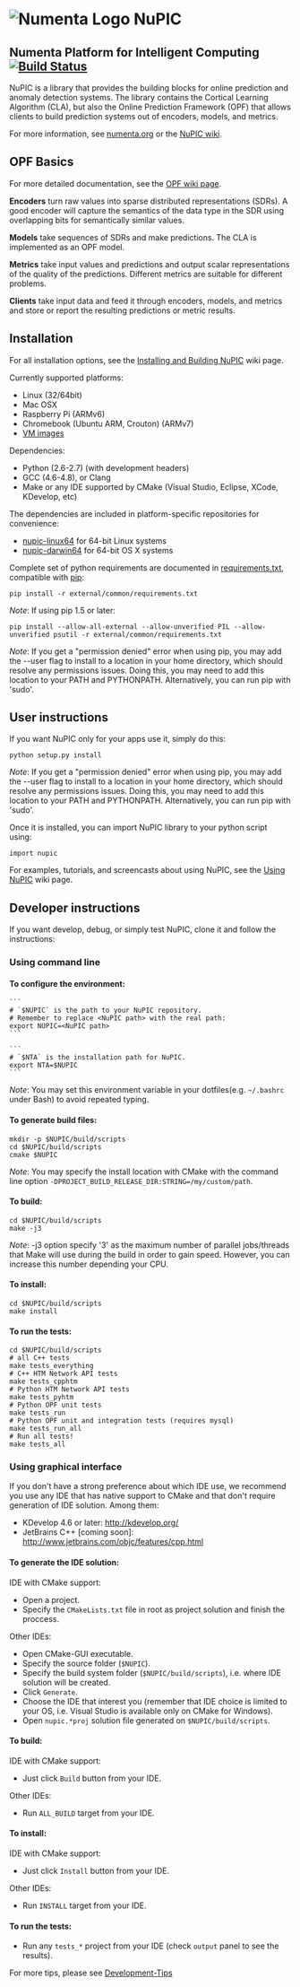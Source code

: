 # ![Numenta Logo](http://numenta.org/images/numenta-icon128.png) NuPIC

## Numenta Platform for Intelligent Computing [![Build Status](https://travis-ci.org/numenta/nupic.png?branch=master)](https://travis-ci.org/numenta/nupic)

NuPIC is a library that provides the building blocks for online prediction and anomaly detection systems.  The library contains the Cortical Learning Algorithm (CLA), but also the Online Prediction Framework (OPF) that allows clients to build prediction systems out of encoders, models, and metrics.

For more information, see [numenta.org](http://numenta.org) or the [NuPIC wiki](https://github.com/numenta/nupic/wiki).

## OPF Basics

For more detailed documentation, see the [OPF wiki page](https://github.com/numenta/nupic/wiki/Online-Prediction-Framework).

__Encoders__ turn raw values into sparse distributed representations (SDRs).  A good encoder will capture the semantics of the data type in the SDR using overlapping bits for semantically similar values.

__Models__ take sequences of SDRs and make predictions.  The CLA is implemented as an OPF model.

__Metrics__ take input values and predictions and output scalar representations of the quality of the predictions.  Different metrics are suitable for different problems.

__Clients__ take input data and feed it through encoders, models, and metrics and store or report the resulting predictions or metric results.

## Installation

For all installation options, see the [Installing and Building NuPIC](https://github.com/numenta/nupic/wiki/Installing-and-Building-NuPIC) wiki page.

Currently supported platforms:
 * Linux (32/64bit)
 * Mac OSX
 * Raspberry Pi (ARMv6)
 * Chromebook (Ubuntu ARM, Crouton) (ARMv7)
 * [VM images](https://github.com/numenta/nupic/wiki/Running-Nupic-in-a-Virtual-Machine)

Dependencies:
 * Python (2.6-2.7) (with development headers)
 * GCC (4.6-4.8), or Clang
 * Make or any IDE supported by CMake (Visual Studio, Eclipse, XCode, KDevelop, etc)

The dependencies are included in platform-specific repositories for convenience:

* [nupic-linux64](https://github.com/numenta/nupic-linux64) for 64-bit Linux systems
* [nupic-darwin64](https://github.com/numenta/nupic-darwin64) for 64-bit OS X systems

Complete set of python requirements are documented in [requirements.txt](/external/common/requirements.txt),
compatible with [pip](http://www.pip-installer.org/en/latest/cookbook.html#requirements-files):

    pip install -r external/common/requirements.txt

_Note_: If using pip 1.5 or later:

    pip install --allow-all-external --allow-unverified PIL --allow-unverified psutil -r external/common/requirements.txt

_Note_: If you get a "permission denied" error when using pip, you may add the --user flag to install to a location in your home directory, which should resolve any permissions issues. Doing this, you may need to add this location to your PATH and PYTHONPATH. Alternatively, you can run pip with 'sudo'.

## User instructions

If you want NuPIC only for your apps use it, simply do this:

    python setup.py install

_Note_: If you get a "permission denied" error when using pip, you may add the --user flag to install to a location in your home directory, which should resolve any permissions issues. Doing this, you may need to add this location to your PATH and PYTHONPATH. Alternatively, you can run pip with 'sudo'.

Once it is installed, you can import NuPIC library to your python script using:

    import nupic

For examples, tutorials, and screencasts about using NuPIC, see the [Using NuPIC](https://github.com/numenta/nupic/wiki/Using-NuPIC) wiki page.

## Developer instructions

If you want develop, debug, or simply test NuPIC, clone it and follow the instructions:

### Using command line

#### To configure the environment:

    ```
    # `$NUPIC` is the path to your NuPIC repository.
    # Remember to replace <NuPIC path> with the real path:
    export NUPIC=<NuPIC path>
    ```

    ```
    # `$NTA` is the installation path for NuPIC. 
    export NTA=$NUPIC
    ```

_Note_: You may set this environment variable in your dotfiles(e.g. `~/.bashrc` under Bash) to avoid repeated typing.

#### To generate build files:

    mkdir -p $NUPIC/build/scripts
    cd $NUPIC/build/scripts
    cmake $NUPIC

_Note_: You may specify the install location with CMake with the command line option `-DPROJECT_BUILD_RELEASE_DIR:STRING=/my/custom/path`.

#### To build:

    cd $NUPIC/build/scripts
    make -j3

_Note_: -j3 option specify '3' as the maximum number of parallel jobs/threads that Make will use during the build in order to gain speed. However, you can increase this number depending your CPU.

#### To install:

    cd $NUPIC/build/scripts
    make install

#### To run the tests:

    cd $NUPIC/build/scripts
    # all C++ tests
    make tests_everything
    # C++ HTM Network API tests
    make tests_cpphtm
    # Python HTM Network API tests
    make tests_pyhtm
    # Python OPF unit tests
    make tests_run
    # Python OPF unit and integration tests (requires mysql)
    make tests_run_all
    # Run all tests!
    make tests_all

### Using graphical interface

If you don't have a strong preference about which IDE use, we recommend you use any IDE that has native support to CMake and that don't require generation of IDE solution. Among them:
- KDevelop 4.6 or later: http://kdevelop.org/
- JetBrains C++ [coming soon]: http://www.jetbrains.com/objc/features/cpp.html

#### To generate the IDE solution:

IDE with CMake support:
 * Open a project.
 * Specify the `CMakeLists.txt` file in root as project solution and finish the proccess.

Other IDEs:
 * Open CMake-GUI executable.
 * Specify the source folder (`$NUPIC`).
 * Specify the build system folder (`$NUPIC/build/scripts`), i.e. where IDE solution will be created.
 * Click `Generate`.
 * Choose the IDE that interest you (remember that IDE choice is limited to your OS, i.e. Visual Studio is available only on CMake for Windows).
 * Open `nupic.*proj` solution file generated on `$NUPIC/build/scripts`.

#### To build:

IDE with CMake support:
 * Just click `Build` button from your IDE.

Other IDEs:
 * Run `ALL_BUILD` target from your IDE.

#### To install:

IDE with CMake support:
 * Just click `Install` button from your IDE.

Other IDEs:
 * Run `INSTALL` target from your IDE.

#### To run the tests:

 * Run any `tests_*` project from your IDE (check `output` panel to see the results).

For more tips, please see [Development-Tips](https://github.com/numenta/nupic/wiki/Development-Tips)
